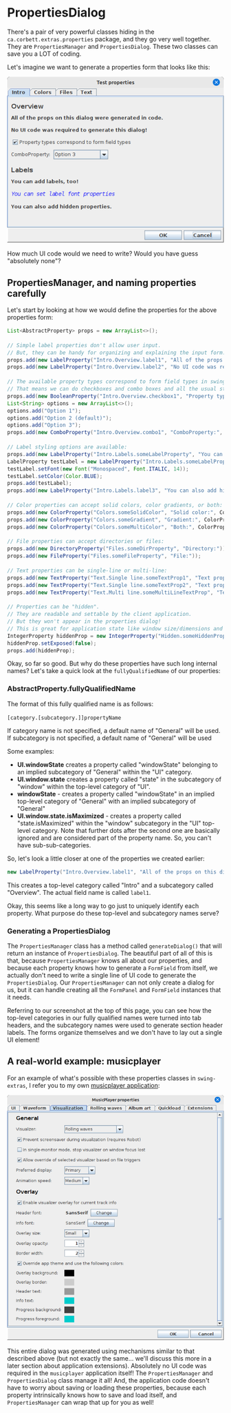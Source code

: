 # PropertiesDialog

There's a pair of very powerful classes hiding in the `ca.corbett.extras.properties` package, and they
go very well together. They are `PropertiesManager` and `PropertiesDialog`. These two classes can
save you a LOT of coding.

Let's imagine we want to generate a properties form that looks like this:

![PropertiesExample](properties_screenshot1.png "Properties example")

How much UI code would we need to write? Would you have guess "absolutely none"? 

## PropertiesManager, and naming properties carefully

Let's start by looking at how we would define the properties for the above properties form:

```java
List<AbstractProperty> props = new ArrayList<>();

// Simple label properties don't allow user input.
// But, they can be handy for organizing and explaining the input form.
props.add(new LabelProperty("Intro.Overview.label1", "All of the props on this dialog were generated in code."));
props.add(new LabelProperty("Intro.Overview.label2", "No UI code was required to generate this dialog!"));

// The available property types correspond to form field types in swing-forms!
// That means we can do checkboxes and combo boxes and all the usual stuff:
props.add(new BooleanProperty("Intro.Overview.checkbox1", "Property types correspond to form field types"));
List<String> options = new ArrayList<>();
options.add("Option 1");
options.add("Option 2 (default)");
options.add("Option 3");
props.add(new ComboProperty("Intro.Overview.combo1", "ComboProperty:", options, 1, false));

// Label styling options are available:
props.add(new LabelProperty("Intro.Labels.someLabelProperty", "You can add labels, too!"));
LabelProperty testLabel = new LabelProperty("Intro.Labels.someLabelProperty2", "You can set label font properties");
testLabel.setFont(new Font("Monospaced", Font.ITALIC, 14));
testLabel.setColor(Color.BLUE);
props.add(testLabel);
props.add(new LabelProperty("Intro.Labels.label3", "You can also add hidden properties."));

// Color properties can accept solid colors, color gradients, or both:
props.add(new ColorProperty("Colors.someSolidColor", "Solid color:", ColorProperty.ColorType.SOLID, Color.RED));
props.add(new ColorProperty("Colors.someGradient", "Gradient:", ColorProperty.ColorType.GRADIENT));
props.add(new ColorProperty("Colors.someMultiColor", "Both:", ColorProperty.ColorType.BOTH));

// File properties can accept directories or files:
props.add(new DirectoryProperty("Files.someDirProperty", "Directory:"));
props.add(new FileProperty("Files.someFileProperty", "File:"));

// Text properties can be single-line or multi-line:
props.add(new TextProperty("Text.Single line.someTextProp1", "Text property1:", "hello"));
props.add(new TextProperty("Text.Single line.someTextProp2", "Text property2:", ""));
props.add(new TextProperty("Text.Multi line.someMultiLineTextProp", "Text entry:", "You can support long text as well.", 40, 4));

// Properties can be "hidden".
// They are readable and settable by the client application.
// But they won't appear in the properties dialog!
// This is great for application state like window size/dimensions and etc.
IntegerProperty hiddenProp = new IntegerProperty("Hidden.someHiddenProp", "hiddenProp", 77);
hiddenProp.setExposed(false);
props.add(hiddenProp);
```

Okay, so far so good. But why do these properties have such long internal names? Let's take a quick
look at the `fullyQualifiedName` of our properties:

### AbstractProperty.fullyQualifiedName

The format of this fully qualified name is as follows:

`[category.[subcategory.]]propertyName`

If category name is not specified, a default name of "General" will be used.    
If subcategory is not specified, a default name of "General" will be used

Some examples:

- **UI.windowState** creates a property called "windowState" belonging to an
  implied subcategory of "General" within the "UI" category.
- **UI.window.state** creates a property called "state" in the subcategory
  of "window" within the top-level category of "UI".
- **windowState** - creates a property called "windowState" in an implied
  top-level category of "General" with an implied subcategory of "General"
- **UI.window.state.isMaximized** - creates a property called "state.isMaximized"
  within the "window" subcategory in the "UI" top-level category. Note that further
  dots after the second one are basically ignored and are considered part of the
  property name. So, you can't have sub-sub-categories.

So, let's look a little closer at one of the properties we created earlier:

```java
new LabelProperty("Intro.Overview.label1", "All of the props on this dialog were generated in code.");
```

This creates a top-level category called "Intro" and a subcategory called "Overview".
The actual field name is called `label1`.

Okay, this seems like a long way to go just to uniquely identify each property. What purpose
do these top-level and subcategory names serve?

### Generating a PropertiesDialog

The `PropertiesManager` class has a method called `generateDialog()` that will return an
instance of `PropertiesDialog`. The beautiful part of all of this is that, because `PropertiesManager`
knows all about our properties, and because each property knows how to generate a `FormField`
from itself, we actually don't need to write a single line of UI code to generate the
`PropertiesDialog`. Our `PropertiesManager` can not only create a dialog for us, but it 
can handle creating all the `FormPanel` and `FormField` instances that it needs.

Referring to our screenshot at the top of this page, you can see how the top-level categories
in our fully qualified names were turned into tab headers, and the subcategory names were
used to generate section header labels. The forms organize themselves and we don't have to
lay out a single UI element!

## A real-world example: musicplayer

For an example of what's possible with these properties classes in `swing-extras`, I refer you
to my own [musicplayer application](https://github.com/scorbo2/musicplayer):

![Properties example](properties_example_musicplayer.png "MusicPlayer example")

This entire dialog was generated using mechanisms similar to that described above (but not exactly
the same... we'll discuss this more in a later section about application extensions). Absolutely
no UI code was required in the `musicplayer` application itself! The `PropertiesManager` and
`PropertiesDialog` class manage it all! And, the application code doesn't have to worry about
saving or loading these properties, because each property intrinsically knows how to save
and load itself, and `PropertiesManager` can wrap that up for you as well!
